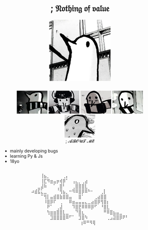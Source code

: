 <h1 align="center">; 𝔑𝔬𝔱𝔥𝔦𝔫𝔤 𝔬𝔣 𝔳𝔞𝔩𝔲𝔢</h1>

<div align="center">
  <img height="200" src="https://github.com/Sfemztar/Sfemztar/blob/main/assets/punpun.png" />
</div>
<h2></h2>

<div align="center">
<img src="https://github.com/Sfemztar/Sfemztar/blob/main/assets/s.png" />
<img src="https://github.com/Sfemztar/Sfemztar/blob/main/assets/f.png" />
<img src="https://github.com/Sfemztar/Sfemztar/blob/main/assets/e.png" />
<img src="https://github.com/Sfemztar/Sfemztar/blob/main/assets/m.png" />
<img src="https://github.com/Sfemztar/Sfemztar/blob/main/assets/z.png" />
</div>

<div align="center"> ; 𝓐𝓑𝓞𝓤𝓣 𝓜𝓔 </div>

- mainly developing bugs
- learning Py & Js
- 18yo

<h2></h2>
  
<p align="center">⠀⠀⠀⢸⣦⡀⠀⠀⠀⠀⢀⡄⠀⠀⠀⠀⠀⠀⠀⠀⠀⠀⠀⠀⠀⠀⠀⠀⠀⠀⠀<br>⠀⠀⠀⢸⣏⠻⣶⣤⡶⢾⡿⠁⠀⢠⣄⡀⢀⣴⠀⠀⠀⠀⠀⠀⠀⠀⠀⠀⠀⠀⠀<br>⠀⠀⣀⣼⠷⠀⠀⠁⢀⣿⠃⠀⠀⢀⣿⣿⣿⣇⠀⠀⠀⠀⠀⠀⠀⠀⠀⠀⠀⠀⠀<br>⠴⣾⣯⣅⣀⠀⠀⠀⠈⢻⣦⡀⠒⠻⠿⣿⡿⠿⠓⠂⠀⠀⢀⡇⠀⠀⠀⠀⠀⠀⠀<br>⠀⠀⠀⠉⢻⡇⣤⣾⣿⣷⣿⣿⣤⠀⠀⣿⠁⠀⠀⠀⢀⣴⣿⣿⠀⠀⠀⠀⠀⠀⠀<br>⠀⠀⠀⠀⠸⣿⡿⠏⠀⢀⠀⠀⠿⣶⣤⣤⣤⣄⣀⣴⣿⡿⢻⣿⡆⠀⠀⠀⠀⠀⠀<br>⠀⠀⠀⠀⠀⠟⠁⠀⢀⣼⠀⠀⠀⠹⣿⣟⠿⠿⠿⡿⠋⠀⠘⣿⣇⠀⠀⠀⠀⠀⠀<br>⠀⠀⠀⠀⠀⢳⣶⣶⣿⣿⣇⣀⠀⠀⠙⣿⣆⠀⠀⠀⠀⠀⠀⠛⠿⣿⣦⣤⣀⠀⠀<br>⠀⠀⠀⠀⠀⠀⣹⣿⣿⣿⣿⠿⠋⠁⠀⣹⣿⠳⠀⠀⠀⠀⠀⠀⢀⣠⣽⣿⡿⠟⠃<br>⠀⠀⠀⠀⠀⢰⠿⠛⠻⢿
